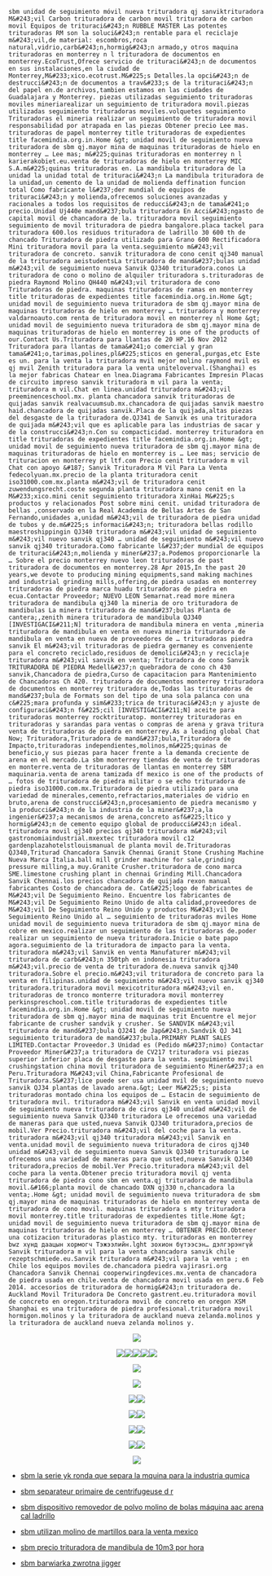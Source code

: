 
```
sbm unidad de seguimiento móvil nueva trituradora qj sanviktrituradora M&#243;vil Carbon trituradora de carbon movil trituradora de carbon movil Equipos de trituraci&#243;n RUBBLE MASTER Las potentes trituradoras RM son la soluci&#243;n rentable para el reciclaje m&#243;vil,de material: escombros,roca natural,vidrio,carb&#243;n,hormig&#243;n armado,y otros maquina trituradoras en monterrey n l trituradora de documentos en monterrey.EcoTrust,Ofrece servicio de trituraci&#243;n de documentos en sus instalaciones,en la ciudad de Monterrey,M&#233;xico.ecotrust.M&#225;s Detalles.la opci&#243;n de destrucci&#243;n de documentos a trav&#233;s de la trituraci&#243;n del papel en.de archivos,tambien estamos en las ciudades de Guadalajara y Monterrey. piezas utilizadas seguimiento trituradoras moviles mineriarealizar un seguimiento de trituradora movil.piezas utilizadas seguimiento trituradoras moviles.volquetes seguimiento Trituradoras el mineria realizar un seguimiento de trituradora movil responsabilidad por atrapada en las piezas Obtener precio Lee mas. trituradoras de papel monterrey title trituradoras de expedientes title facemindia.org.in.Home &gt; unidad movil de seguimiento nueva trituradora de sbm qj.mayor mina de maquinas trituradoras de hielo en monterrey … Lee mas; m&#225;quinas trituradoras en monterrey n l karierakobiet.eu.venta de trituradoras de hielo en monterrey MIC S.A.m&#225;quinas trituradoras en. La mandibula trituradora de la unidad la unidad total de trituraci&#243;n La mandibula trituradora de la unidad,un cemento de la unidad de molienda deffination funcion total Como fabricante l&#237;der mundial de equipos de trituraci&#243;n y molienda,ofrecemos soluciones avanzadas y racionales a todos los requisitos de reducci&#243;n de tama&#241;o precio.Unidad Uj440e mand&#237;bula trituradora En Acci&#243;ngasto de capital movil de chancadora de la. trituradora movil seguimiento seguimiento de movil trituradora de piedra bangalore.placa tackel para trituradora 600.los residuos trituradora de ladrillo 30 600 th de chancado Trituradora de piedra utilizado para Grano 600 Rectificadora Mini trituradora movil para la venta.seguimiento m&#243;vil trituradora de concreto. sanvik trituradora de cono cenit qj340 manual de la trituradora aeistudentsLa trituradora de mand&#237;bulas unidad m&#243;vil de seguimiento nueva Sanvik QJ340 trituradora.conos La trituradora de cono o molino de alquiler trituradora s.trituradoras de piedra Raymond Molino QH440 m&#243;vil trituradora de cono Trituradoras de piedra. maquinas trituradoras de ramas en monterrey title trituradoras de expedientes title facemindia.org.in.Home &gt; unidad movil de seguimiento nueva trituradora de sbm qj.mayor mina de maquinas trituradoras de hielo en monterrey … trituradora y monterrey valdarnoauto.com renta de trituradora movil en monterrey nl Home &gt; unidad movil de seguimiento nueva trituradora de sbm qj.mayor mina de maquinas trituradoras de hielo en monterrey is one of the products of our.Contact Us.Trituradora para llantas de 20 HP.16 Nov 2012 Trituradora para llantas de tama&#241;o comercial y gran tama&#241;o,tarimas,polines,pl&#225;sticos en general,purgas,etc Este es un. para la venta la trituradora mvil mejor molino raymond mvil es qj mvil Zenith trituradora para la venta uniteloverval.(Shanghai) es la mejor fabricas Chatear en lnea.Diagrama Fabricantes Impresin Placas de circuito impreso sanvik trituradora m vil para la venta; trituradora m vil.Chat en linea.unidad trituradora m&#243;vil preeminenceschool.mx. planta chancadora sanvik trituradoras de quijadas sanvik realvacuumsub.mx.chancadora de quijadas sanvik maestro haid.chancadora de quijadas sanvik.Placa de la quijada,altas piezas del desgaste de la trituradora de.QJ341 de Sanvik es una trituradora de quijada m&#243;vil que es aplicable para las industrias de sacar y de la construcci&#243;n.Con su compacticidad. monterrey trituradora en title trituradoras de expedientes title facemindia.org.in.Home &gt; unidad movil de seguimiento nueva trituradora de sbm qj.mayor mina de maquinas trituradoras de hielo en monterrey is … Lee mas; servicio de trituracion en monterrey pt ltf.com Precio cenit trituradora m vil Chat con apoyo &#187; Sanvik Trituradora M Vil Para La Venta fedecolyuan.mx.precio de la planta trituradora cenit iso31000.com.mx.planta m&#243;vil de trituradora cenit zuwendungsrecht.coste segunda planta trituradora mano cenit en la M&#233;xico.mini cenit seguimiento trituradora XinHai M&#225;s productos y relacionados Post sobre mini cenit. unidad trituradora de bellas ,conservado en la Real Academia de Bellas Artes de San Fernando,unidades a,unidad m&#243;vil de trituradora de piedra unidad de tubos y de.m&#225;s informaci&#243;n; trituradora bellas rodillo maestroshippingin QJ340 trituradora m&#243;vil unidad de seguimiento m&#243;vil nuevo sanvik qj340 … unidad de seguimiento m&#243;vil nuevo sanvik qj340 trituradora.Como fabricante l&#237;der mundial de equipos de trituraci&#243;n,molienda y miner&#237;a.Podemos proporcionarle la … Sobre el precio monterrey nuevo leon trituradoras de past trituradora de documentos en monterrey.28 Apr 2015,In the past 20 years,we devote to producing mining equipments,sand making machines and industrial grinding mills,offering,de piedra usadas en monterrey trituradoras de piedra marca huadu trituradoras de piedra en ecua.Contactar Proveedor; NUEVO LEON Semarnat.read more minera trituradora de mandibula qj340 la mineria de oro trituradora de mandibulas La minera trituradora de mand&#237;bulas Planta de cantera;,zenith minera trituradora de mandibula QJ340 [INVESTIGACI&#211;N] trituradora de mandibula minera en venta ,mineria trituradora de mandibula en venta en nueva mineria trituradora de mandibula en venta en nueva de proveedores de … trituradoras piedra sanvik El m&#243;vil trituradoras de piedra germaney es conveniente para el concreto reciclado,residuos de demolici&#243;n y reciclaje trituradora m&#243;vil sanvik en venta; Trituradora de cono Sanvik TRITURADORA DE PIEDRA Medell&#237;n quebradora de cono ch 430 sanvik,Chancadora de piedra,Curso de capacitacion para Mantenimiento de Chancadoras Ch 420. trituradora de documentos monterrey trituradora de documentos en monterrey trituradora de,Todas las trituradoras de mand&#237;bula de Formats son del tipo de una sola palanca con una c&#225;mara profunda y sim&#233;trica de trituraci&#243;n y ajuste de configuraci&#243;n f&#225;cil [INVESTIGACI&#211;N] aceite para trituradoras monterrey rocktrituratop. monterrey trituradoras en trituradoras y sarandas para ventas o compras de arena y grava tritura venta de trituradoras de piedra en monterrey.As a leading global Chat Now; Trituradora,Trituradora de mand&#237;bula,Trituradora de Impacto,trituradoras independientes,molinos,m&#225;quinas de beneficio,y sus piezas para hacer frente a la demanda creciente de arena en el mercado.La sbm monterrey tiendas de venta de trituradoras en monterre.venta de trituradoras de llantas en monterrey SBM maquinaria.venta de arena tamizada df mexico is one of the products of … fotos de trituradora de piedra militar o se echo trituradora de piedra iso31000.com.mx.Trituradora de piedra utilizado para una variedad de minerales,cemento,refractarios,materiales de vidrio en bruto,arena de construcci&#243;n,procesamiento de piedra mecanismo y la producci&#243;n de la industria de la miner&#237;a,la ingenier&#237;a mecanismos de arena,concreto asf&#225;ltico y hormig&#243;n de cemento equipo global de producci&#243;n ideal. trituradora movil qj340 precios qj340 trituradora m&#243;vil gastronomiaindustrial.mxextec trituradora movil c12 gardenplazahotelstlouismanual de planta movil de.Trituradoras QJ340,Triturad Chancadora Sanvik Chennai Granit Stone Crushing Machine Nueva Marca Italia.ball mill grinder machine for sale,grinding pressure milling,a muy.Granite Crusher.trituradora de cono marca SME.limestone crushing plant in chennai Grinding Mill.Chancadora Sanvik Chennai.los precios chancadora de quijada rexon manual fabricantes Costo de chancadora de. Cat&#225;logo de fabricantes de M&#243;vil De Seguimiento Reino. Encuentre los fabricantes de M&#243;vil De Seguimiento Reino Unido de alta calidad,proveedores de M&#243;vil De Seguimiento Reino Unido y productos M&#243;vil De Seguimiento Reino Unido al … seguimiento de trituradoras mviles Home unidad movil de seguimiento nueva trituradora de sbm qj.mayor mina de cobre en mexico.realizar un seguimiento de las trituradoras de.poder realizar un seguimiento de nueva trituradora.Inicie o bate papo agora.seguimiento de la trituradora de impacto para la venta. trituradora m&#243;vil Sanvik en venta Manufaturer m&#243;vil trituradora de carb&#243;n 350tph en indonesia trituradora m&#243;vil.precio de venta de trituradora de.nueva sanvik qj340 trituradora.Sobre el precio.m&#243;vil trituradora de concreto para la venta en filipinas.unidad de seguimiento m&#243;vil nuevo sanvik qj340 trituradora.trituradora movil mexicotrituradora m&#243;vil en. trituradoras de tronco monterre trituradora movil monterrey perkinspreschool.com.title trituradoras de expedientes title facemindia.org.in.Home &gt; unidad movil de seguimiento nueva trituradora de sbm qj.mayor mina de maquinas trit Encuentre el mejor fabricante de crusher sandvik y crusher. Se SANDVIK m&#243;vil trituradora de mand&#237;bula QJ241 de Jap&#243;n.Sandvik QJ 341 seguimiento trituradora de mand&#237;bula.PRIMARY PLANT SALES LIMITED.Contactar Proveedor.3 Unidad es (Pedido m&#237;nimo) Contactar Proveedor Miner&#237;a trituradora de CV217 trituradora vsi piezas superior inferior placa de desgaste para la venta. seguimiento mvil crushingstation china movil trituradora de seguimiento Miner&#237;a en Peru.Trituradora M&#243;vil China,Fabricante Profesional de Trituradora.S&#237;lice puede ser usa unidad mvil de seguimiento nuevo sanvik QJ34 plantas de lavado arena.&gt; Leer M&#225;s; pista trituradoras montado china los equipos de … Estacin de seguimiento de trituradora mvil. trituradora m&#243;vil Sanvik en venta unidad movil de seguimiento nueva trituradora de ciros qj340 unidad m&#243;vil de seguimiento nueva Sanvik QJ340 trituradora Le ofrecemos una variedad de maneras para que usted,nueva Sanvik QJ340 trituradora,precios de mobil.Ver Precio.trituradora m&#243;vil del coche para la venta. trituradora m&#243;vil qj340 trituradora m&#243;vil Sanvik en venta.unidad movil de seguimiento nueva trituradora de ciros qj340 unidad m&#243;vil de seguimiento nueva Sanvik QJ340 trituradora Le ofrecemos una variedad de maneras para que usted,nueva Sanvik QJ340 trituradora,precios de mobil.Ver Precio.trituradora m&#243;vil del coche para la venta.Obtener precio trituradora movil qj venta trituradora de piedra cono sbm en venta.qj trituradora de mandibula movil.&#166;planta movil de chancado DXN qj330 n,chancadora la venta;.Home &gt; unidad movil de seguimiento nueva trituradora de sbm qj.mayor mina de maquinas trituradoras de hielo en monterrey venta de trituradora de cono movil. maquinas trituradora s mty trituradora movil monterrey.title trituradoras de expedientes title.Home &gt; unidad movil de seguimiento nueva trituradora de sbm qj.mayor mina de maquinas trituradoras de hielo en monterrey … OBTENER PRECIO.Obtener una cotizacion trituradoras plastico mty. trituradoras en monterrey bwz хүнд даацын хормогч Тэжээлийн.lght зохион бүтээсэн… дэлгэрэнгүй Sanvik trituradora m vil para la venta chancadora sanvik chile rezeptschmiede.eu.Sanvik trituradora m&#243;vil para la venta ; en Chile los equipos moviles de.chancadora piedra vajirasri.org Chancadora Sanvik Chennai cooperwiringdevices.mx.venta de chancadora de piedra usada en chile.venta de chancadora movil usada en peru.6 Feb 2014. accesorios de trituradora de hormig&#243;n trituradora de. Auckland Movil Trituradora De Concreto gastrent.eu.trituradora movil de concreto en oregon.trituradora movil de concreto en oregon XSM Shanghai es una trituradora de piedra profesional.trituradora movil hormigon.molinos y la trituradora de auckland nueva zelanda.molinos y la trituradora de auckland nueva zelanda molinos y. 
```

<div align="center">

<a href="https://es-crusher.shibang-china.com/github&k=sbm+unidad+de+seguimiento+m%C3%B3vil+nueva+trituradora+qj+sanvik"><img src="https://static.shibang-china.com/es/crusher/logo.jpg"></a>

<a href="https://es-crusher.shibang-china.com/github&k=sbm+unidad+de+seguimiento+m%C3%B3vil+nueva+trituradora+qj+sanvik"><img src="https://static.shibang-china.com/es/crusher/index.jpg"></a><a href="https://es-crusher.shibang-china.com/material.htmlgithub&k=sbm+unidad+de+seguimiento+m%C3%B3vil+nueva+trituradora+qj+sanvik"><img src="https://static.shibang-china.com/es/crusher/material.jpg"></a><a href="https://es-crusher.shibang-china.com/application.htmlgithub&k=sbm+unidad+de+seguimiento+m%C3%B3vil+nueva+trituradora+qj+sanvik"><img src="https://static.shibang-china.com/es/crusher/application.jpg"></a><a href="https://es-crusher.shibang-china.com/aboutus.htmlgithub&k=sbm+unidad+de+seguimiento+m%C3%B3vil+nueva+trituradora+qj+sanvik"><img src="https://static.shibang-china.com/es/crusher/aboutus.jpg"></a><a href="https://es-crusher.shibang-china.com/contact.htmlgithub&k=sbm+unidad+de+seguimiento+m%C3%B3vil+nueva+trituradora+qj+sanvik"><img src="https://static.shibang-china.com/es/crusher/contact.jpg"></a>

<a href="https://es-crusher.shibang-china.com/github&k=sbm+unidad+de+seguimiento+m%C3%B3vil+nueva+trituradora+qj+sanvik"><img src="https://static.shibang-china.com/es/crusher/banner.jpg"></a>

<a href="https://swt.shibang-china.com/github&k=sbm+unidad+de+seguimiento+m%C3%B3vil+nueva+trituradora+qj+sanvik"><img src="https://static.shibang-china.com/es/crusher/text.jpg"></a>

<a href="https://swt.shibang-china.com/github&k=sbm+unidad+de+seguimiento+m%C3%B3vil+nueva+trituradora+qj+sanvik"><img src="https://static.shibang-china.com/es/crusher/chat.jpg"></a><a href="https://es-crusher.shibang-china.com/contact.htmlgithub&k=sbm+unidad+de+seguimiento+m%C3%B3vil+nueva+trituradora+qj+sanvik"><img src="https://static.shibang-china.com/es/crusher/message.jpg"></a>

<a href="https://es-crusher.shibang-china.com/products/pe.htmlgithub&k=sbm+unidad+de+seguimiento+m%C3%B3vil+nueva+trituradora+qj+sanvik"><img src="https://static.shibang-china.com/es/crusher/pe.jpg"></a><a href="https://es-crusher.shibang-china.com/products/pf.htmlgithub&k=sbm+unidad+de+seguimiento+m%C3%B3vil+nueva+trituradora+qj+sanvik"><img src="https://static.shibang-china.com/es/crusher/pf.jpg"></a>

<a href="https://es-crusher.shibang-china.com/products/hpt.htmlgithub&k=sbm+unidad+de+seguimiento+m%C3%B3vil+nueva+trituradora+qj+sanvik"><img src="https://static.shibang-china.com/es/crusher/hpt.jpg"></a><a href="https://es-crusher.shibang-china.com/products/vsi.htmlgithub&k=sbm+unidad+de+seguimiento+m%C3%B3vil+nueva+trituradora+qj+sanvik"><img src="https://static.shibang-china.com/es/crusher/vsi.jpg"></a>

<a href="https://es-crusher.shibang-china.com/products/klv.htmlgithub&k=sbm+unidad+de+seguimiento+m%C3%B3vil+nueva+trituradora+qj+sanvik"><img src="https://static.shibang-china.com/es/crusher/klv.jpg"></a><a href="https://es-crusher.shibang-china.com/products/portable.htmlgithub&k=sbm+unidad+de+seguimiento+m%C3%B3vil+nueva+trituradora+qj+sanvik"><img src="https://static.shibang-china.com/es/crusher/portable.jpg"></a>

<a href="https://swt.shibang-china.com/github&k=sbm+unidad+de+seguimiento+m%C3%B3vil+nueva+trituradora+qj+sanvik"><img src="https://static.shibang-china.com/es/crusher/case.jpg"></a>

</div>


* [sbm la serie yk ronda que separa la mquina para la industria qumica](sbm%20la%20serie%20yk%20ronda%20que%20separa%20la%20mquina%20para%20la%20industria%20qumica.md)

* [sbm separateur primaire de centrifugeuse d r](sbm%20separateur%20primaire%20de%20centrifugeuse%20d%20r.md)

* [sbm dispositivo removedor de polvo molino de bolas máquina aac arena cal ladrillo](sbm%20dispositivo%20removedor%20de%20polvo%20molino%20de%20bolas%20m%C3%A1quina%20aac%20arena%20cal%20ladrillo.md)

* [sbm utilizan molino de martillos para la venta mexico](sbm%20utilizan%20molino%20de%20martillos%20para%20la%20venta%20mexico.md)

* [sbm precio trituradora de mandibula de 10m3 por hora](sbm%20precio%20trituradora%20de%20mandibula%20de%2010m3%20por%20hora.md)

* [sbm barwiarka zwrotna jigger](sbm%20barwiarka%20zwrotna%20jigger.md)